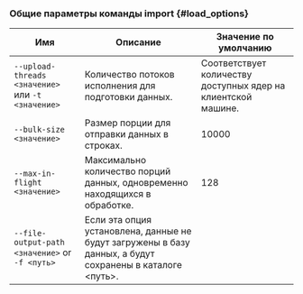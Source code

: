 ### Общие параметры команды import {#load_options}

Имя | Описание | Значение по умолчанию
---|---|---
`--upload-threads <значение>` или `-t <значение>` | Количество потоков исполнения для подготовки данных. | Cоответствует количеству доступных ядер на клиентской машине.
`--bulk-size <значение>` | Размер порции для отправки данных в строках. | 10000
`--max-in-flight <значение>` | Максимально количество порций данных, одновременно находящихся в обработке. | 128
`--file-output-path <значение>` or `-f <путь>` | Если эта опция установлена, данные не будут загружены в базу данных, а будут сохранены в каталоге <путь>.| 
